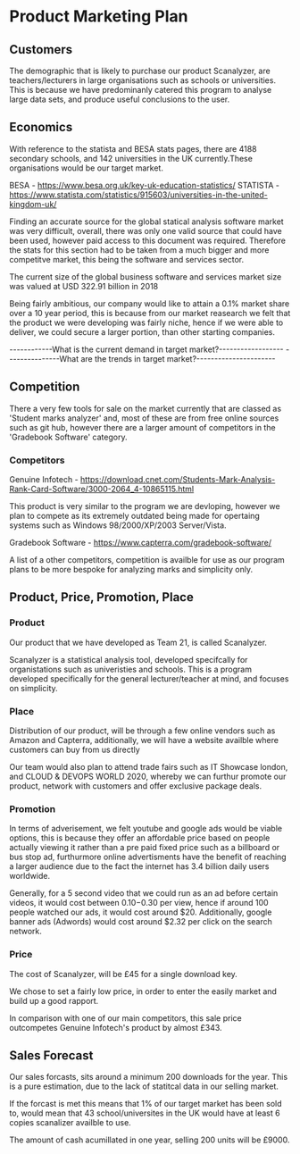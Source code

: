 # Product Marketing Plan


## Customers

The demographic that is likely to purchase our product Scanalyzer, are teachers/lecturers in large organisations such as schools or universities. 
This is because we have predominanly catered this program to analyse large data sets, and produce useful conclusions to
the user.

## Economics

With reference to the statista and BESA stats pages, there are 4188 secondary schools, and 142 universities in the UK currently.These organisations 
would be our target market.

BESA - https://www.besa.org.uk/key-uk-education-statistics/
STATISTA - https://www.statista.com/statistics/915603/universities-in-the-united-kingdom-uk/

Finding an accurate source for the global statical analysis software market was very difficult, overall, there was only one valid source that could have been used, however paid
access to this document was required. Therefore the stats for this section had to be taken from a much bigger and more competitve market, this being the software and services 
sector.

The current size of the global business software and services market size was valued at USD 322.91 billion in 2018

Being fairly ambitious, our company would like to attain a 0.1% market share over a 10 year period, this is because from our market reasearch we felt that the product we were
developing was fairly niche, hence if we were able to deliver, we could secure a larger portion, than other starting companies.


------------What is the current demand in target market?------------------
---------------What are the trends in target market?----------------------


## Competition

There a very few tools for sale on the market currently that are classed as 'Student marks analyzer' and, most of these are from free online sources such as git hub,
however there are a larger amount of competitors in the 'Gradebook Software' category.

### Competitors

Genuine Infotech - https://download.cnet.com/Students-Mark-Analysis-Rank-Card-Software/3000-2064_4-10865115.html

This product is very similar to the program we are devloping, however we plan to compete as its extremely outdated being made for opertaing systems such as
Windows 98/2000/XP/2003 Server/Vista.

Gradebook Software - https://www.capterra.com/gradebook-software/

A list of a other competitors, competition is availble for use as our program plans to be more bespoke for analyzing marks and simplicity only. 

## Product, Price, Promotion, Place

### Product

Our product that we have developed as Team 21, is called Scanalyzer.

Scanalyzer is a statistical analysis tool, developed specifcally for organistations such as univeristies and schools. This is a program developed
specifically for the general lecturer/teacher at mind, and focuses on simplicity. 

### Place

Distribution of our product, will be through a few online vendors such as Amazon and Capterra, additionally, we will have a website availble where customers can buy from us directly

Our team would also plan to attend trade fairs such as IT Showcase london, and CLOUD & DEVOPS WORLD 2020, whereby we can furthur promote our product, network with customers and
offer exclusive package deals.


### Promotion

In terms of adverisement, we felt youtube and google ads would be viable options, this is because they offer an affordable price based on people actually viewing it rather
than a pre paid fixed price such as a billboard or bus stop ad, furthurmore online advertisments have the benefit of reaching a larger audience due to the fact the internet
has 3.4 billion daily users worldwide.

Generally, for a 5 second video that we could run as an ad before certain videos, it would
cost between $0.10-$0.30 per view, hence if around 100 people watched our ads, it would cost around $20. Additionally, google banner ads (Adwords) would cost around $2.32 
per click on the search network.

### Price

The cost of Scanalyzer, will be £45 for a single download key.

We chose to set a fairly low price, in order to enter the easily market and build up a good rapport.

In comparison with one of our main competitors, this sale price outcompetes Genuine Infotech's product by almost £343.


## Sales Forecast

Our sales forcasts, sits around a minimum 200 downloads for the year. This is a pure estimation, due to the lack of statitcal data in our selling market.

If the forcast is met this means that 1% of our target market has been sold to, would mean that 43 school/universites in the UK would have at least 6 copies scanalizer availble to use.

The amount of cash acumillated in one year, selling 200 units will be £9000.



